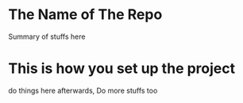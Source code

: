 # The Name of The Repo
Summary of stuffs here
# This is how you set up the project
do things here afterwards, Do more stuffs too
